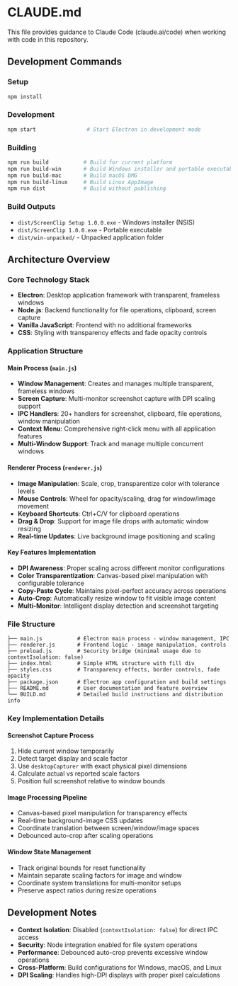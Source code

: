 # CLAUDE.md

This file provides guidance to Claude Code (claude.ai/code) when working with code in this repository.

## Development Commands

### Setup
```bash
npm install
```

### Development
```bash
npm start                # Start Electron in development mode
```

### Building
```bash
npm run build           # Build for current platform
npm run build-win       # Build Windows installer and portable executable
npm run build-mac       # Build macOS DMG
npm run build-linux     # Build Linux AppImage
npm run dist            # Build without publishing
```

### Build Outputs
- `dist/ScreenClip Setup 1.0.0.exe` - Windows installer (NSIS)
- `dist/ScreenClip 1.0.0.exe` - Portable executable  
- `dist/win-unpacked/` - Unpacked application folder

## Architecture Overview

### Core Technology Stack
- **Electron**: Desktop application framework with transparent, frameless windows
- **Node.js**: Backend functionality for file operations, clipboard, screen capture
- **Vanilla JavaScript**: Frontend with no additional frameworks
- **CSS**: Styling with transparency effects and fade opacity controls

### Application Structure

#### Main Process (`main.js`)
- **Window Management**: Creates and manages multiple transparent, frameless windows
- **Screen Capture**: Multi-monitor screenshot capture with DPI scaling support
- **IPC Handlers**: 20+ handlers for screenshot, clipboard, file operations, window manipulation
- **Context Menu**: Comprehensive right-click menu with all application features
- **Multi-Window Support**: Track and manage multiple concurrent windows

#### Renderer Process (`renderer.js`)
- **Image Manipulation**: Scale, crop, transparentize color with tolerance levels
- **Mouse Controls**: Wheel for opacity/scaling, drag for window/image movement
- **Keyboard Shortcuts**: Ctrl+C/V for clipboard operations
- **Drag & Drop**: Support for image file drops with automatic window resizing
- **Real-time Updates**: Live background image positioning and scaling

#### Key Features Implementation
- **DPI Awareness**: Proper scaling across different monitor configurations
- **Color Transparentization**: Canvas-based pixel manipulation with configurable tolerance
- **Copy-Paste Cycle**: Maintains pixel-perfect accuracy across operations
- **Auto-Crop**: Automatically resize window to fit visible image content
- **Multi-Monitor**: Intelligent display detection and screenshot targeting

### File Structure
```
├── main.js           # Electron main process - window management, IPC
├── renderer.js       # Frontend logic - image manipulation, controls
├── preload.js        # Security bridge (minimal usage due to contextIsolation: false)
├── index.html        # Simple HTML structure with fill div
├── styles.css        # Transparency effects, border controls, fade opacity
├── package.json      # Electron app configuration and build settings
├── README.md         # User documentation and feature overview
└── BUILD.md          # Detailed build instructions and distribution info
```

### Key Implementation Details

#### Screenshot Capture Process
1. Hide current window temporarily
2. Detect target display and scale factor
3. Use `desktopCapturer` with exact physical pixel dimensions
4. Calculate actual vs reported scale factors
5. Position full screenshot relative to window bounds

#### Image Processing Pipeline
- Canvas-based pixel manipulation for transparency effects
- Real-time background-image CSS updates
- Coordinate translation between screen/window/image spaces
- Debounced auto-crop after scaling operations

#### Window State Management
- Track original bounds for reset functionality
- Maintain separate scaling factors for image and window
- Coordinate system translations for multi-monitor setups
- Preserve aspect ratios during resize operations

## Development Notes

- **Context Isolation**: Disabled (`contextIsolation: false`) for direct IPC access
- **Security**: Node integration enabled for file system operations
- **Performance**: Debounced auto-crop prevents excessive window operations
- **Cross-Platform**: Build configurations for Windows, macOS, and Linux
- **DPI Scaling**: Handles high-DPI displays with proper pixel calculations